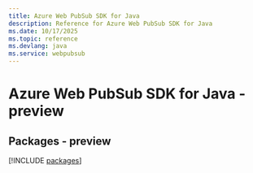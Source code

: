 ```yaml
---
title: Azure Web PubSub SDK for Java
description: Reference for Azure Web PubSub SDK for Java
ms.date: 10/17/2025
ms.topic: reference
ms.devlang: java
ms.service: webpubsub
---
```

# Azure Web PubSub SDK for Java - preview
## Packages - preview
[!INCLUDE [packages](web-pubsub-index.md)]